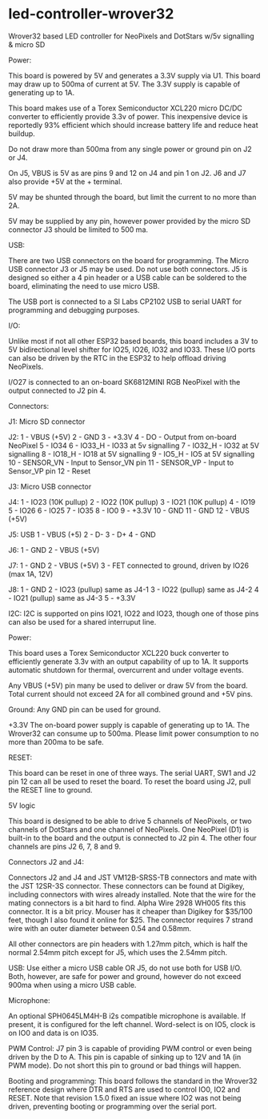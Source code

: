 # led-controller-wrover32
Wrover32 based LED controller for NeoPixels and DotStars w/5v signalling & micro SD

Power:

This board is powered by 5V and generates a 3.3V supply via U1.  This board
may draw up to 500ma of current at 5V.  The 3.3V supply is capable of
generating up to 1A.

This board makes use of a Torex Semiconductor XCL220 micro DC/DC converter
to efficiently provide 3.3v of power.  This inexpensive device is reportedly
93% efficient which should increase battery life and reduce heat buildup.

Do not draw more than 500ma from any single power or ground pin on J2 or J4.

On J5, VBUS is 5V as are pins 9 and 12 on J4 and pin 1 on J2.
J6 and J7 also provide +5V at the + terminal.

5V may be shunted through the board, but limit the current to no more than 2A.

5V may be supplied by any pin, however power provided by the micro SD
connector J3 should be limited to 500 ma.

USB:

There are two USB connectors on the board for programming.  The Micro USB
connector J3 or J5 may be used.  Do not use both connectors.  J5 is designed
so either a 4 pin header or a USB cable can be soldered to the board,
eliminating the need to use micro USB.

The USB port is connected to a SI Labs CP2102 USB to serial UART for
programming and debugging purposes.

I/O:

Unlike most if not all other ESP32 based boards, this board includes a
3V to 5V bidirectional level shifter for IO25, IO26, IO32 and IO33.  These
I/O ports can also be driven by the RTC in the ESP32 to help offload driving
NeoPixels.

I/O27 is connected to an on-board SK6812MINI RGB NeoPixel with the output
connected to J2 pin 4.

Connectors:

J1: Micro SD connector

J2:
1 - VBUS (+5V)
2 - GND
3 - +3.3V
4 - DO - Output from on-board NeoPixel
5 - IO34
6 - IO33_H - IO33 at 5v signalling
7 - IO32_H - IO32 at 5V signalling
8 - IO18_H - IO18 at 5V signalling
9 - IO5_H - IO5 at 5V signalling
10 - SENSOR_VN - Input to Sensor_VN pin
11 - SENSOR_VP - Input to Sensor_VP pin
12 - Reset

J3: Micro USB connector

J4:
1 - IO23 (10K pullup)
2 - IO22 (10K pullup)
3 - IO21 (10K pullup)
4 - IO19
5 - IO26
6 - IO25
7 - IO35
8 - IO0
9 - +3.3V
10 - GND
11 - GND
12 - VBUS (+5V)

J5: USB
1 - VBUS (+5)
2 - D-
3 - D+
4 - GND

J6:
1 - GND
2 - VBUS (+5V)

J7:
1 - GND
2 - VBUS (+5V)
3 - FET connected to ground, driven by IO26 (max 1A, 12V)

J8:
1 - GND
2 - IO23 (pullup) same as J4-1
3 - IO22 (pullup) same as J4-2
4 - IO21 (pullup) same as J4-3
5 - +3.3V

I2C:
I2C is supported on pins IO21, IO22 and IO23, though one of those pins can
also be used for a shared interruput line.

Power:

This board uses a Torex Semiconductor XCL220 buck converter to efficiently
generate 3.3v with an output capability of up to 1A.  It supports automatic
shutdown for thermal, overcurrent and under voltage events.

Any VBUS (+5V) pin many be used to deliver or draw 5V from the board.  Total
current should not exceed 2A for all combined ground and +5V pins.

Ground:
Any GND pin can be used for ground.

+3.3V
The on-board power supply is capable of generating up to 1A.  The Wrover32 can
consume up to 500ma.  Please limit power consumption to no more than 200ma to
be safe.

RESET:

This board can be reset in one of three ways.  The serial UART, SW1 and J2
pin 12 can all be used to reset the board.  To reset the board using J2,
pull the RESET line to ground.

5V logic

This board is designed to be able to drive 5 channels of NeoPixels, or two
channels of DotStars and one channel of NeoPixels.  One NeoPixel (D1) is
built-in to the board and the output is connected to J2 pin 4.  The other
four channels are pins J2 6, 7, 8 and 9.

Connectors J2 and J4:

Connectors J2 and J4 and JST VM12B-SRSS-TB connectors and mate with the
JST 12SR-3S connector.  These connectors can be found at Digikey, including
connectors with wires already installed. Note that the wire for the mating
connectors is a bit hard to find. Alpha Wire 2928 WH005 fits this connector.
It is a bit pricy. Mouser has it cheaper than Digikey for $35/100 feet,
though I also found it online for $25. The connector requires 7 strand wire
with an outer diameter between 0.54 and 0.58mm.

All other connectors are pin headers with 1.27mm pitch, which is half the
normal 2.54mm pitch except for J5, which uses the 2.54mm pitch.

USB:
Use either a micro USB cable OR J5, do not use both for USB I/O.  Both,
however, are safe for power and ground, however do not exceed 900ma
when using a micro USB cable.

Microphone:

An optional SPH0645LM4H-B i2s compatible microphone is available.
If present, it is configured for the left channel.  Word-select is on IO5,
clock is on IO0 and data is on IO35.

PWM Control:
J7 pin 3 is capable of providing PWM control or even being driven by the
D to A.  This pin is capable of sinking up to 12V and 1A (in PWM mode).
Do not short this pin to ground or bad things will happen.

Booting and programming:
This board follows the standard in the Wrover32 reference design where
DTR and RTS are used to control IO0, IO2 and RESET.  Note that revision
1.5.0 fixed an issue where IO2 was not being driven, preventing booting
or programming over the serial port.
